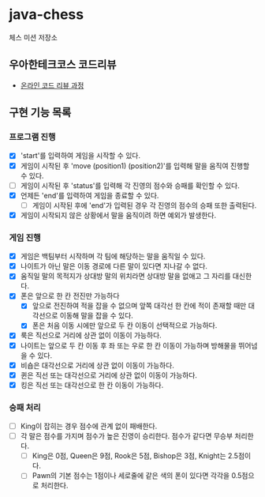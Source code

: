 # java-chess

체스 미션 저장소

## 우아한테크코스 코드리뷰

- [온라인 코드 리뷰 과정](https://github.com/woowacourse/woowacourse-docs/blob/master/maincourse/README.md)


## 구현 기능 목록

### 프로그램 진행
- [x] 'start'를 입력하여 게임을 시작할 수 있다.
- [x] 게임이 시작된 후 'move (position1) (position2)'를 입력해 말을 움직여 진행할 수 있다.
- [ ] 게임이 시작된 후 'status'를 입력해 각 진영의 점수와 승패를 확인할 수 있다.
- [x] 언제든 'end'를 입력하여 게임을 종료할 수 있다.
  - [ ] 게임이 시작된 후에 'end'가 입력된 경우 각 진영의 점수의 승패 또한 출력된다.
- [x] 게임이 시작되지 않은 상황에서 말을 움직이려 하면 예외가 발생한다.

### 게임 진행
- [x] 게임은 백팀부터 시작하며 각 팀에 해당하는 말을 움직일 수 있다.
- [x] 나이트가 아닌 말은 이동 경로에 다른 말이 있다면 지나갈 수 없다.
- [x] 움직일 말의 목적지가 상대방 말의 위치라면 상대방 말을 없애고 그 자리를 대신한다.
- [x] 폰은 앞으로 한 칸 전진만 가능하다
    - [x] 앞으로 전진하여 적을 잡을 수 없으며 앞쪽 대각선 한 칸에 적이 존재할 때만 대각선으로 이동해 말을 잡을 수 있다.
    - [x] 폰은 처음 이동 시에만 앞으로 두 칸 이동이 선택적으로 가능하다.
- [x] 룩은 직선으로 거리에 상관 없이 이동이 가능하다.
- [x] 나이트는 앞으로 두 칸 이동 후 좌 또는 우로 한 칸 이동이 가능하며 방해물을 뛰어넘을 수 있다.
- [x] 비숍은 대각선으로 거리에 상관 없이 이동이 가능하다.
- [x] 퀸은 직선 또는 대각선으로 거리에 상관 없이 이동이 가능하다.
- [x] 킹은 직선 또는 대각선으로 한 칸 이동이 가능하다.

### 승패 처리
- [ ] King이 잡히는 경우 점수에 관계 없이 패배한다.
- [ ] 각 말은 점수를 가지며 점수가 높은 진영이 승리한다. 점수가 같다면 무승부 처리한다.
  - [ ] King은 0점, Queen은 9점, Rook은 5점, Bishop은 3점, Knight는 2.5점이다.
  - [ ] Pawn의 기본 점수는 1점이나 세로줄에 같은 색의 폰이 있다면 각각을 0.5점으로 처리한다.
